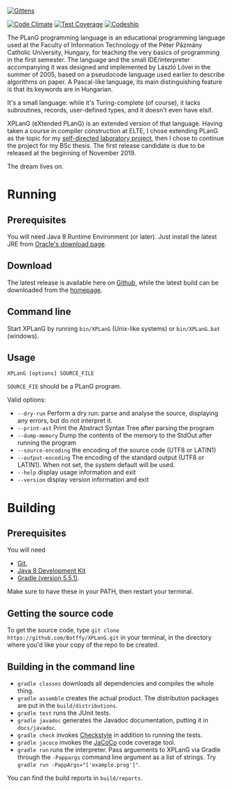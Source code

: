 [![Gittens](http://gittens.r15.railsrumble.com/badge/Botffy/XPLanG)](http://gittens.r15.railsrumble.com/gitten/Botffy/XPLanG)

[![Code Climate](https://codeclimate.com/github/Botffy/XPLanG/badges/gpa.svg)](https://codeclimate.com/github/Botffy/XPLanG)
[![Test Coverage](https://codeclimate.com/github/Botffy/XPLanG/badges/coverage.svg)](https://codeclimate.com/github/Botffy/XPLanG/coverage)
[![Codeship](https://app.codeship.com/projects/d19f6fd0-9464-0137-af5e-22e0f80832fb/status?branch=master)](https://app.codeship.com/projects/356917)


The PLanG programming language is an educational programming language used at the Faculty of Information Technology of the Péter Pázmány Catholic University, Hungary, for teaching the very basics of programming in the first semester. The language and the small IDE/interpreter accompanying it was designed and implemented by László Lövei in the summer of 2005, based on a pseudocode language used earlier to describe algorithms on paper. A Pascal-like language, its main distinguishing feature is that its keywords are in Hungarian.

It's a small language: while it's Turing-complete (of course), it lacks subroutines, records, user-defined types, and it doesn't even have elsif.

XPLanG (eXtended PLanG) is an extended version of that language. Having taken a course in compiler construction at ELTE, I chose extending PLanG as the topic for my [self-directed laboratory project](https://github.com/Botffy/onlab), then I chose to continue the project for my BSc thesis. The first release candidate is due to be released at the beginning of November 2019.

The dream lives on.

# Running

## Prerequisites

You will need Java 8 Runtime Environment (or later). Just install the latest JRE from [Oracle's download page](http://www.oracle.com/technetwork/java/javase/downloads/index.html).

## Download

The latest release is available here on [Github](https://github.com/Botffy/XPLanG/releases), while the latest build can be downloaded from the [homepage](http://users.itk.ppke.hu/~sciar/XPLanG/downloads/).

## Command line

Start XPLanG by running `bin/XPLanG` (Unix-like systems) or `bin/XPLanG.bat` (windows).

## Usage

`XPLanG [options] SOURCE_FILE`

`SOURCE_FIE` should be a PLanG program.

Valid options:

- `--dry-run` Perform a dry run: parse and analyse the source, displaying any errors, but do not interpret it.
- `--print-ast` Print the Abstract Syntax Tree after parsing the program
- `--dump-memory` Dump the contents of the memory to the StdOut after running the program
- `--source-encoding` the encoding of the source code (UTF8 or LATIN1)
- `--output-encoding` The encoding of the standard output (UTF8 or LATIN1). When not set, the system default will be used.
- `--help` display usage information and exit
- `--version` display version information and exit


# Building

## Prerequisites

You will need

- [Git](https://git-scm.com/downloads),
- [Java 8 Development Kit](http://www.oracle.com/technetwork/java/javase/downloads/index.html)
- [Gradle (version 5.5.1)](https://gradle.org).

Make sure to have these in your PATH, then restart your terminal.

## Getting the source code

To get the source code, type `git clone https://github.com/Botffy/XPLanG.git` in your terminal, in the directory where you'd like your copy of the repo to be created.

## Building in the command line

- `gradle classes` downloads all dependencies and compiles the whole thing.
- `gradle assemble` creates the actual product. The distribution packages are put in the `build/distributions`.
- `gradle test` runs the JUnit tests.
- `gradle javadoc` generates the Javadoc documentation, putting it in `docs/javadoc`.
- `gradle check` invokes [Checkstyle](./config/checkstyle/README.md) in addition to running the tests.
- `gradle jacoco` invokes the [JaCoCo](http://www.eclemma.org/jacoco/) code coverage tool.
- `gradle run` runs the interpreter. Pass arguements to XPLanG via Gradle through the `-Pappargs` command line argument as a list of strings. Try `gradle run -PappArgs="['example.prog']"`.

You can find the build reports in `build/reports`.
